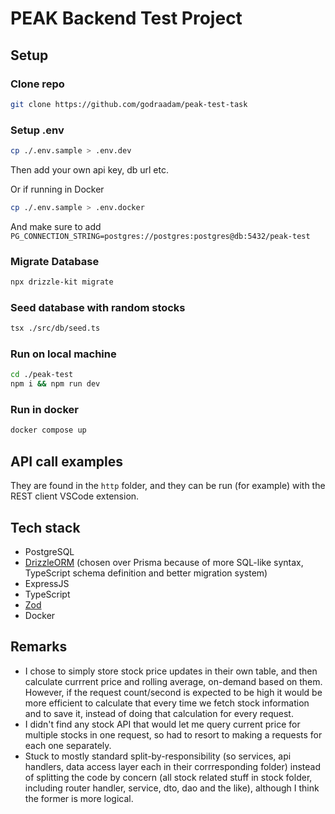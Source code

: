 # PEAK Backend Test Project

## Setup

### Clone repo

```sh
git clone https://github.com/godraadam/peak-test-task
```

### Setup .env

```sh
cp ./.env.sample > .env.dev
```

Then add your own api key, db url etc.

Or if running in Docker

```sh
cp ./.env.sample > .env.docker
```

And make sure to add `PG_CONNECTION_STRING=postgres://postgres:postgres@db:5432/peak-test`

### Migrate Database

```sh
npx drizzle-kit migrate
```

### Seed database with random stocks

```sh
tsx ./src/db/seed.ts
```

### Run on local machine

```sh
cd ./peak-test
npm i && npm run dev
```

### Run in docker

```sh
docker compose up
```

## API call examples

They are found in the `http` folder, and they can be run (for example) with the REST client VSCode extension.

## Tech stack

- PostgreSQL
- [DrizzleORM](https://orm.drizzle.team/) (chosen over Prisma because of more SQL-like syntax, TypeScript schema definition and better migration system)
- ExpressJS
- TypeScript
- [Zod](https://zod.dev/)
- Docker

## Remarks

- I chose to simply store stock price updates in their own table, and then calculate currrent price and rolling average, on-demand based on them. However, if the request count/second is expected to be high it would be more efficient to calculate that every time we fetch stock information and to save it, instead of doing that calculation for every request.
- I didn't find any stock API that would let me query current price for multiple stocks in one request, so had to resort to making a requests for each one separately.
- Stuck to mostly standard split-by-responsibility (so services, api handlers, data access layer each in their corrresponding folder) instead of splitting the code by concern (all stock related stuff in stock folder, including router handler, service, dto, dao and the like), although I think the former is more logical.


